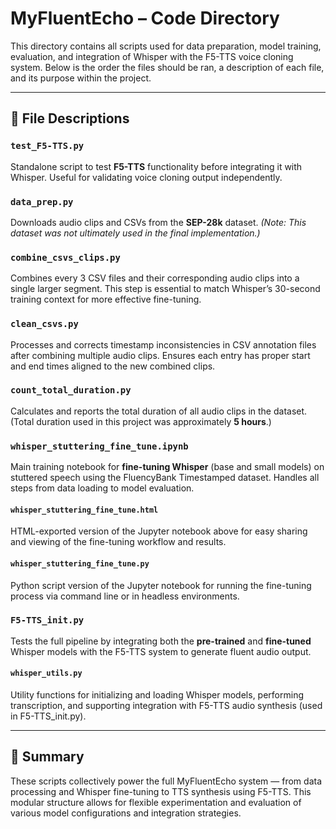 # MyFluentEcho – Code Directory

This directory contains all scripts used for data preparation, model training, evaluation, and integration of Whisper with the F5-TTS voice cloning system. Below is the order the files should be ran, a description of each file, and its purpose within the project.

---

## 📄 File Descriptions

### `test_F5-TTS.py`
Standalone script to test **F5-TTS** functionality before integrating it with Whisper. Useful for validating voice cloning output independently.

### `data_prep.py`
Downloads audio clips and CSVs from the **SEP-28k** dataset. *(Note: This dataset was not ultimately used in the final implementation.)*

### `combine_csvs_clips.py`
Combines every 3 CSV files and their corresponding audio clips into a single larger segment. This step is essential to match Whisper’s 30-second training context for more effective fine-tuning.

### `clean_csvs.py`
Processes and corrects timestamp inconsistencies in CSV annotation files after combining multiple audio clips. Ensures each entry has proper start and end times aligned to the new combined clips.

### `count_total_duration.py`
Calculates and reports the total duration of all audio clips in the dataset. (Total duration used in this project was approximately **5 hours**.)

### `whisper_stuttering_fine_tune.ipynb`
Main training notebook for **fine-tuning Whisper** (base and small models) on stuttered speech using the FluencyBank Timestamped dataset. Handles all steps from data loading to model evaluation.

#### `whisper_stuttering_fine_tune.html`
HTML-exported version of the Jupyter notebook above for easy sharing and viewing of the fine-tuning workflow and results.

#### `whisper_stuttering_fine_tune.py`
Python script version of the Jupyter notebook for running the fine-tuning process via command line or in headless environments.

### `F5-TTS_init.py`
Tests the full pipeline by integrating both the **pre-trained** and **fine-tuned** Whisper models with the F5-TTS system to generate fluent audio output.

#### `whisper_utils.py`
Utility functions for initializing and loading Whisper models, performing transcription, and supporting integration with F5-TTS audio synthesis (used in F5-TTS_init.py).

---

## 🧠 Summary

These scripts collectively power the full MyFluentEcho system — from data processing and Whisper fine-tuning to TTS synthesis using F5-TTS. This modular structure allows for flexible experimentation and evaluation of various model configurations and integration strategies.
